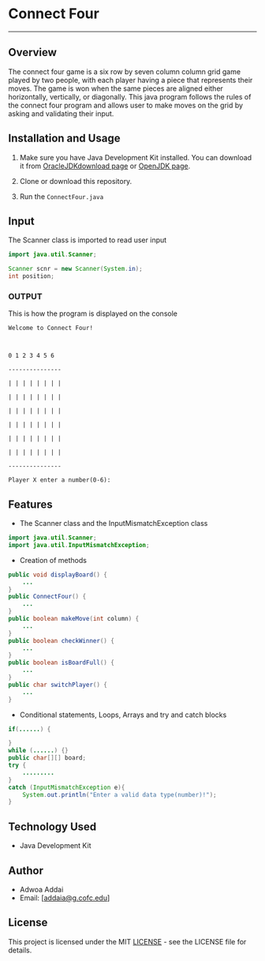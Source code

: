 # Connect Four

---

## Overview

The connect four game is a six row by seven column column grid game played by two people, with each player having a piece that represents their moves. The game is won when the same pieces are aligned either horizontally, vertically, or diagonally. This java program follows the rules of the connect four program and allows user to make moves on the grid by asking and validating their input.


## Installation and Usage

1. Make sure you have Java Development Kit installed. You can download it from [OracleJDKdownload page](https://www.oracle.com/java/technologies/downloads/) or [OpenJDK page](https://openjdk.org).

2. Clone or download this repository.
3. Run the ``ConnectFour.java``

  
## Input

  The Scanner class is imported to read user input

```java
import java.util.Scanner;

Scanner scnr = new Scanner(System.in);
int position;
```

### OUTPUT

This is how the program is displayed on the console
```
Welcome to Connect Four!

  

0 1 2 3 4 5 6

---------------

| | | | | | | |

| | | | | | | |

| | | | | | | |

| | | | | | | |

| | | | | | | |

| | | | | | | |

---------------

Player X enter a number(0-6):

```

  

## Features

  

- The Scanner class and the InputMismatchException class
```java
import java.util.Scanner;
import java.util.InputMismatchException;
```

- Creation of methods
```java
public void displayBoard() {
	...
}
public ConnectFour() {
	...
}
public boolean makeMove(int column) {
	...
}
public boolean checkWinner() {
	...
}
public boolean isBoardFull() {
	...
}
public char switchPlayer() {
	...
}

```

- Conditional statements, Loops, Arrays and try and catch blocks
```java
if(......) {

}
while (......) {}
public char[][] board;
try {
	.........
}
catch (InputMismatchException e){
	System.out.println("Enter a valid data type(number)!");
}
```

  

## Technology Used

  

- Java Development Kit


## Author

- Adwoa Addai
- Email: [addaia@g.cofc.edu]
  
  

## License

  

This project is licensed under the MIT [LICENSE](License) - see the LICENSE file for details.

  


